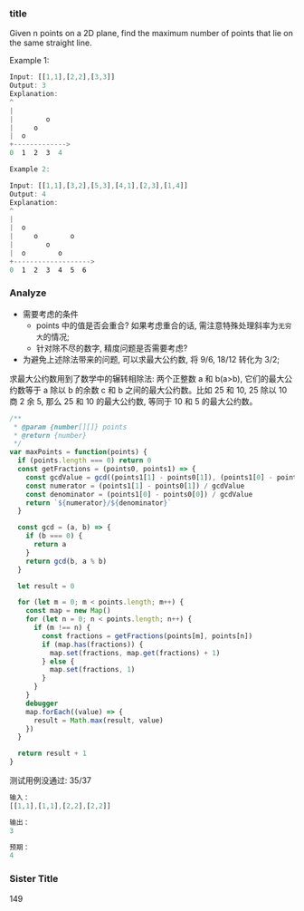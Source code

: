 ### title

Given n points on a 2D plane, find the maximum number of points that lie on the same straight line.

Example 1:

```js
Input: [[1,1],[2,2],[3,3]]
Output: 3
Explanation:
^
|
|        o
|     o
|  o  
+------------->
0  1  2  3  4
```

```js
Example 2:

Input: [[1,1],[3,2],[5,3],[4,1],[2,3],[1,4]]
Output: 4
Explanation:
^
|
|  o
|     o        o
|        o
|  o        o
+------------------->
0  1  2  3  4  5  6
```

### Analyze

* 需要考虑的条件
  * points 中的值是否会重合? 如果考虑重合的话, 需注意特殊处理斜率为`无穷大`的情况;
  * 针对除不尽的数字, 精度问题是否需要考虑?
* 为避免上述除法带来的问题, 可以求最大公约数, 将 9/6, 18/12 转化为 3/2;

求最大公约数用到了数学中的辗转相除法: 两个正整数 a 和 b(a>b), 它们的最大公约数等于 a 除以 b 的余数 c 和 b 之间的最大公约数。比如 25 和 10, 25 除以 10 商 2 余 5, 那么 25 和 10 的最大公约数, 等同于 10 和 5 的最大公约数。

```js
/**
 * @param {number[][]} points
 * @return {number}
 */
var maxPoints = function(points) {
  if (points.length === 0) return 0
  const getFractions = (points0, points1) => {
    const gcdValue = gcd((points1[1] - points0[1]), (points1[0] - points0[0]))
    const numerator = (points1[1] - points0[1]) / gcdValue
    const denominator = (points1[0] - points0[0]) / gcdValue
    return `${numerator}/${denominator}`
  }

  const gcd = (a, b) => {
    if (b === 0) {
      return a
    }
    return gcd(b, a % b)
  }

  let result = 0

  for (let m = 0; m < points.length; m++) {
    const map = new Map()
    for (let n = 0; n < points.length; n++) {
      if (m !== n) {
        const fractions = getFractions(points[m], points[n])
        if (map.has(fractions)) {
          map.set(fractions, map.get(fractions) + 1)
        } else {
          map.set(fractions, 1)
        }
      }
    }
    debugger
    map.forEach((value) => {
      result = Math.max(result, value)
    })
  }

  return result + 1
}
```

测试用例没通过: 35/37

```js
输入：
[[1,1],[1,1],[2,2],[2,2]]

输出：
3

预期：
4
```


### Sister Title

149